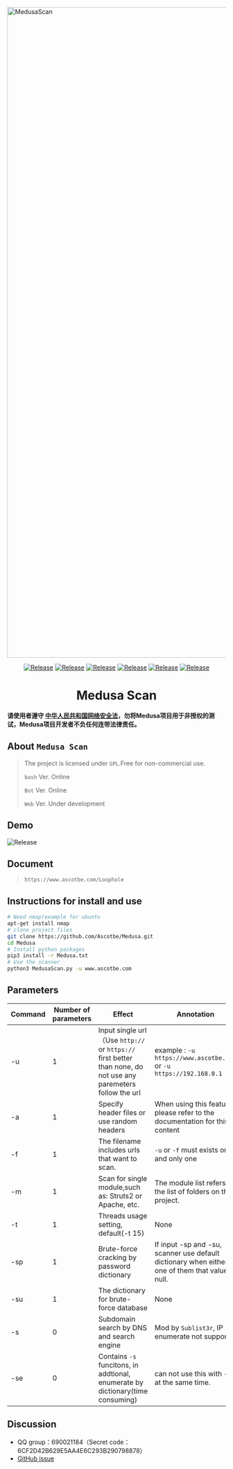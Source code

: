 <img src="https://github.com/Ascotbe/Medusa/blob/master/Medusa.png?raw=true" width="1500" alt="MedusaScan" /> 

 <p align="center">
    <a href="https://github.com/Ascotbe/Medusa"><img alt="Release" src="https://img.shields.io/badge/Ascotbe-Medusa%20Scan-green"></a>
    <a href="https://github.com/Ascotbe/Medusa"><img alt="Release" src="https://img.shields.io/badge/python-3.7+-blueviolet"></a>
    <a href="https://github.com/Ascotbe/Medusa"><img alt="Release" src="https://img.shields.io/badge/Version-0.79-red"></a>
    <a href="https://github.com/Ascotbe/Medusa"><img alt="Release" src="https://img.shields.io/badge/LICENSE-GPL-ff69b4"></a>
	<a href="https://github.com/ascotbe/Medusa/stargazers"><img alt="Release" src="https://img.shields.io/github/stars/ascotbe/Medusa.svg"></a>
	<a href="https://github.com/Ascotbe/Medusa"><img alt="Release" src="https://img.shields.io/badge/Plugin-200+-success"></a>
 </p>

<h1 align="center" >Medusa Scan</h1>

**请使用者遵守 [中华人民共和国网络安全法](http://www.cac.gov.cn/2016-11/07/c_1119867116.htm)，勿将Medusa项目用于非授权的测试，Medusa项目开发者不负任何连带法律责任。**

## About `Medusa Scan`

> The project is licensed under `GPL`.Free for non-commercial use.
>
> `bash` Ver. Online
>
> `Bot` Ver. Online
>
> `Web` Ver. Under development
## Demo

<img alt="Release" src="https://github.com/Ascotbe/Random-img/blob/master/Medusa/0.76.gif?raw=true"  >

## Document

> `https://www.ascotbe.com/Loophole`

## Instructions for install and use

```bash
# Need nmap(example for ubuntu
apt-get install nmap
# clone project files
git clone https://github.com/Ascotbe/Medusa.git
cd Medusa
# Install python packages
pip3 install -r Medusa.txt
# Use the scanner
python3 MedusaScan.py -u www.ascotbe.com
```
## Parameters

| Command | Number of parameters | Effect                                                         | Annotation                                                         |
| ---- | -------- | ------------------------------------------------------------ | ------------------------------------------------------------ |
| -u   | 1        | Input single url（Use `http://` or `https://` first better than none, do not use any paremeters follow the url | example : `-u https://www.ascotbe.com` or `-u https://192.168.0.1`           |
| -a   | 1        | Specify header files or use random headers                                       | When using this feature, please refer to the documentation for this content |
| -f   | 1        | The filename includes urls that want to scan.                              | `-u` or `-f` must exists one and only one                         |
| -m   | 1        | Scan for single module,such as: Struts2 or Apache, etc.                  | The module list refers to the list of folders on this project.                           |
| -t   | 1        | Threads usage setting, default(-t 15)                                    |                                                           None   |
| -sp  | 1        | Brute-force cracking by password dictionary                                         | If input -sp and -su, scanner use default dictionary when either one of them that value is null.        |
| -su  | 1        | The dictionary for brute-force database                                         | None                                                           |
| -s   | 0        | Subdomain search by DNS and search engine                           | Mod by `Sublist3r`, IP enumerate not support.                             |
| -se  | 0        | Contains `-s` funcitons, in addtional, enumerate by dictionary(time consuming)                     | can not use this with `-s` at the same time.                         |

## Discussion

- QQ group：690021184（Secret code：6CF2D42B629E5AA4E6C293B290798878）
- [GitHub issue](https://github.com/Ascotbe/Medusa/issues)

